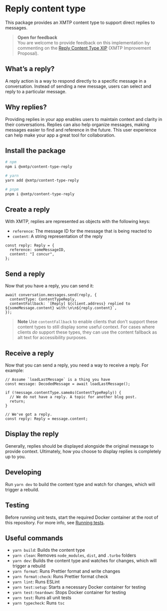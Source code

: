 # Reply content type

This package provides an XMTP content type to support direct replies to messages.

> **Open for feedback**  
> You are welcome to provide feedback on this implementation by commenting on the [Reply Content Type XIP](https://github.com/xmtp/XIPs/pull/22) (XMTP Improvement Proposal).

## What’s a reply?

A reply action is a way to respond directly to a specific message in a conversation. Instead of sending a new message, users can select and reply to a particular message.

## Why replies?

Providing replies in your app enables users to maintain context and clarity in their conversations. Replies can also help organize messages, making messages easier to find and reference in the future. This user experience can help make your app a great tool for collaboration.

## Install the package

```bash
# npm
npm i @xmtp/content-type-reply

# yarn
yarn add @xmtp/content-type-reply

# pnpm
pnpm i @xmtp/content-type-reply
```

## Create a reply

With XMTP, replies are represented as objects with the following keys:

- `reference`: The message ID for the message that is being reacted to
- `content`: A string representation of the reply

```tsx
const reply: Reply = {
  reference: someMessageID,
  content: "I concur",
};
```

## Send a reply

Now that you have a reply, you can send it:

```tsx
await conversation.messages.send(reply, {
  contentType: ContentTypeReply,
  contentFallback: `[Reply] ${client.address} replied to ${someMessage.content} with:\n\n${reply.content}`,
});
```

> **Note**
> Use `contentFallback` to enable clients that don't support these content types to still display some useful context. For cases where clients *do* support these types, they can use the content fallback as alt text for accessibility purposes.

## Receive a reply

Now that you can send a reply, you need a way to receive a reply. For example:

```tsx
// Assume `loadLastMessage` is a thing you have
const message: DecodedMessage = await loadLastMessage();

if (!message.contentType.sameAs(ContentTypeReply)) {
  // We do not have a reply. A topic for another blog post.
  return;
}

// We've got a reply.
const reply: Reply = message.content;
```

## Display the reply

Generally, replies should be displayed alongside the original message to provide context. Ultimately, how you choose to display replies is completely up to you.

## Developing

Run `yarn dev` to build the content type and watch for changes, which will trigger a rebuild.

## Testing

Before running unit tests, start the required Docker container at the root of this repository. For more info, see [Running tests](../../README.md#running-tests).

## Useful commands

- `yarn build`: Builds the content type
- `yarn clean`: Removes `node_modules`, `dist`, and `.turbo` folders
- `yarn dev`: Builds the content type and watches for changes, which will trigger a rebuild
- `yarn format`: Runs Prettier format and write changes
- `yarn format:check`: Runs Prettier format check
- `yarn lint`: Runs ESLint
- `yarn test:setup`: Starts a necessary Docker container for testing
- `yarn test:teardown`: Stops Docker container for testing
- `yarn test`: Runs all unit tests
- `yarn typecheck`: Runs `tsc`
